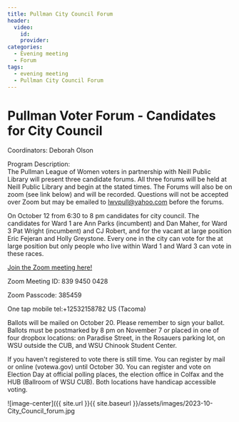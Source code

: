 ```yaml
---
title: Pullman City Council Forum
header:
  video:
    id:
    provider:
categories:
  - Evening meeting
  - Forum
tags:
  - evening meeting
  - Pullman City Council Forum
---
```


#  Pullman Voter Forum - Candidates for City Council

Coordinators: Deborah Olson

Program Description:  
The Pullman League of Women voters in partnership with Neill Public Library will present three candidate forums. All three forums will be held at Neill Public Library and begin at the stated times. The Forums will also be on zoom (see link below) and will be recorded. Questions will not be accepted over Zoom but may be emailed to [lwvpull@yahoo.com](mailto:lwvpull@yahoo.com) before the forums.

On October 12 from 6:30 to 8 pm candidates for city council. The candidates for Ward 1 are Ann Parks (incumbent) and Dan Maher, for Ward 3 Pat Wright (incumbent) and CJ Robert, and for the vacant at large position Eric Fejeran and Holly Greystone. Every one in the city can vote for the at large position but only people who live within Ward 1 and Ward 3 can vote in these races.

[Join the Zoom meeting here!](https://us02web.zoom.us/j/83994500428?pwd=c2M0a1A0VEZ4eGxwYlVnOE9sU085UT09)

Zoom Meeting ID: 839 9450 0428

Zoom Passcode: 385459

One tap mobile tel:+12532158782 US (Tacoma)

Ballots will be mailed on October 20. Please remember to sign your ballot. Ballots must be postmarked by 8 pm on November 7 or placed in one of four dropbox locations: on Paradise Street, in the Rosauers parking lot, on WSU outside the CUB, and WSU Chinook Student Center.

If you haven't registered to vote there is still time. You can register by mail or online (votewa.gov) until October 30. You can register and vote on Election Day at official polling places, the election office in Colfax and the HUB (Ballroom of WSU CUB). Both locations have handicap accessible voting. 

![image-center]({{ site.url }}{{ site.baseurl }}/assets/images/2023-10-City_Council_forum.jpg
